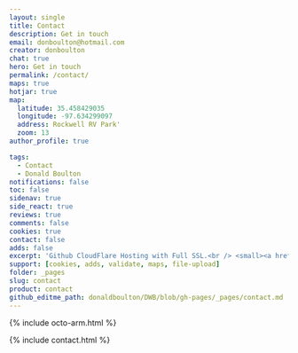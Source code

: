 ```yaml
---
layout: single
title: Contact
description: Get in touch
email: donboulton@hotmail.com
creator: donboulton
chat: true
hero: Get in touch
permalink: /contact/
maps: true
hotjar: true
map:
  latitude: 35.458429035
  longitude: -97.634299097
  address: Rockwell RV Park'
  zoom: 13
author_profile: true

tags:
  - Contact
  - Donald Boulton
notifications: false
toc: false
sidenav: true
side_react: true
reviews: true
comments: false
cookies: true
contact: false
adds: false
excerpt: 'Github CloudFlare Hosting with Full SSL.<br /> <small><a href="https://github.com/donaldboulton/DWB/">Jekyll Gulp Travis CI Build</a></small><br /><br /> {::nomarkdown}<iframe style="display: inline-block;" src="https://ghbtns.com/github-btn.html?user=donaldboulton&repo=DWB&type=star&count=true&size=large" frameborder="0" scrolling="0" width="160px" height="30px"></iframe> <iframe style="display: inline-block;" src="https://ghbtns.com/github-btn.html?user=donaldboulton&repo=DWB&type=fork&count=true&size=large" frameborder="0" scrolling="0" width="158px" height="30px"></iframe>{:/nomarkdown}'
support: [cookies, adds, validate, maps, file-upload]
folder: _pages
slug: contact
product: contact
github_editme_path: donaldboulton/DWB/blob/gh-pages/_pages/contact.md
---
```


{% include octo-arm.html %}

{% include contact.html %}
